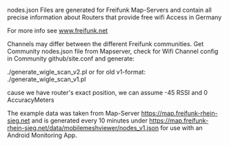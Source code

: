 nodes.json Files are generated for Freifunk Map-Servers and contain
all precise information about Routers that provide free wifi Access in Germany 

For more info see www.freifunk.net

Channels may differ between the different Freifunk communities. Get Community nodes.json file from Mapserver, check for Wifi Channel config in Community github/site.conf and generate:

./generate_wigle_scan_v2.pl <nodes-v2-filename> <Wifi-Channel>
or for old v1-format:
./generate_wigle_scan_v1.pl <nodes-v1-filename> <Wifi-Channel> 
  
cause we have router's exact position, we can assume -45 RSSI and 0 AccuracyMeters  

The example data was taken from Map-Server https://map.freifunk-rhein-sieg.net
and is generated every 10 minutes under 
https://map.freifunk-rhein-sieg.net/data/mobilemeshviewer/nodes_v1.json
for use with an Android Monitoring App.
